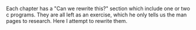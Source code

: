 Each chapter has a "Can we rewrite this?" section which include one or two c programs.
They are all left as an exercise, which he only tells us the man pages to research.
Here I attempt to rewrite them.
